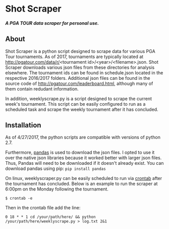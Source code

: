 # Shot Scraper
##### A PGA TOUR data scraper for personal use.

## About
Shot Scraper is a python script designed to scrape data for various PGA Tour tournaments. As of 2017, tournaments are typically located at http://pgatour.com/data/r/<tournament id\>/\<year\>/\<filename\>.json. Shot Scraper downloads various json files from these directories for analysis elsewhere. The tournament ids can be found in schedule.json located in the respective 2016/2017 folders. Additional json files can be found in the source code of http://pgatour.com/leaderboard.html, although many of them contain redudant information. 

In addition, weeklyscrape.py is a script designed to scrape the current week's tournament. This script can be easily configured to run as a scheduled task and scrape the weekly tournament after it has concluded.

## Installation
As of 4/27/2017, the python scripts are compatible with versions of python 2.7.

Furthermore, [pandas](http://pandas.pydata.org/) is used to download the json files. I opted to use it over the native json libraries because it worked better with larger json files. Thus, Pandas will need to be downloaded if it doesn't already exist. You can download pandas using pip: `pip install pandas`

On linux, weeklyscraper.py can be easily scheduled to run via [crontab](https://www.howtogeek.com/101288/how-to-schedule-tasks-on-linux-an-introduction-to-crontab-files/) after the tournament has concluded. Below is an example to run the scraper at 6:00pm on the Monday following the tournament. 

`$ crontab -e`

Then in the crontab file add the line:

`0 18 * * 1 cd /your/path/here/ && python /your/path/here/weeklyscrape.py > log.txt 2&1`

